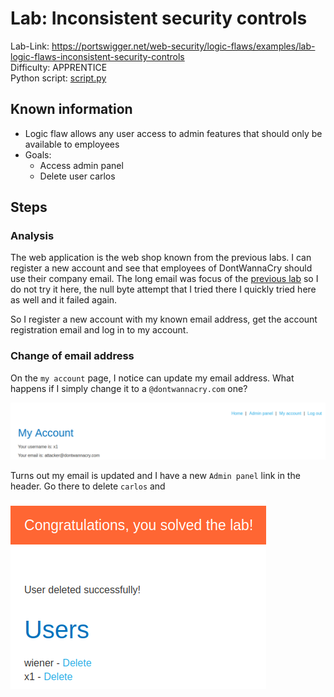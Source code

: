 # Lab: Inconsistent security controls

Lab-Link: <https://portswigger.net/web-security/logic-flaws/examples/lab-logic-flaws-inconsistent-security-controls>  
Difficulty: APPRENTICE  
Python script: [script.py](script.py)  

## Known information

- Logic flaw allows any user access to admin features that should only be available to employees
- Goals:
  - Access admin panel
  - Delete user carlos

## Steps

### Analysis

The web application is the web shop known from the previous labs. I can register a new account and see that employees of DontWannaCry should use their company email. The long email was focus of the [previous lab](../Inconsistent_handling_of_exceptional_input/README.md) so I do not try it here, the null byte attempt that I tried there I quickly tried here as well and it failed again.

So I register a new account with my known email address, get the account registration email and log in to my account.

### Change of email address

On the `my account` page, I notice can update my email address. What happens if I simply change it to a `@dontwannacry.com` one?

![changed_email](img/changed_email.png)

Turns out my email is updated and I have a new `Admin panel` link in the header. Go there to delete `carlos` and

![success](img/success.png)
